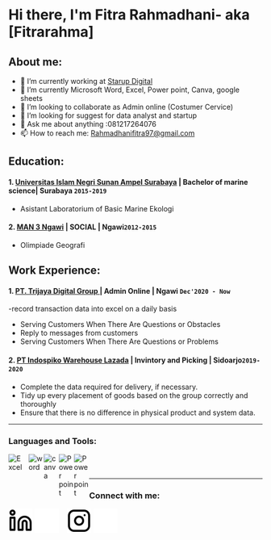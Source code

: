 # Hi there, I'm Fitra Rahmadhani- aka [Fitrarahma]
## About me:
- 🔭 I’m currently working at [Starup Digital](https://tridi.net/)
- 🌱 I’m currently Microsoft Word, Excel, Power point, Canva, google sheets
- 👯 I’m looking to collaborate as Admin online (Costumer Cervice)
- 🤔 I’m looking for suggest for data analyst and startup
- 💬 Ask me about anything :081217264076
- 📫 How to reach me: Rahmadhanifitra97@gmail.com

## Education:

#### 1. [Universitas Islam Negri Sunan Ampel Surabaya](https://uinsby.ac.id/) | Bachelor of marine science| Surabaya `2015-2019`
   - Asistant Laboratorium of Basic Marine Ekologi
 #### 2. [MAN 3 Ngawi](https://man3ngawi.sch.id/) | SOCIAL | Ngawi`2012-2015`
   - Olimpiade Geografi

## Work Experience:
#### 1. [PT. Trijaya Digital Group ](https://tridi.net/) | Admin Online | Ngawi `Dec'2020 - Now`
   -record transaction data into excel on a daily basis
   - Serving Customers When There Are Questions or Obstacles
   - Reply to messages from customers
   - Serving Customers When There Are Questions or Problems
#### 2. [ PT Indospiko Warehouse Lazada](http://www.indopsiko.com/) | Invintory and Picking | Sidoarjo`2019-2020`
   - Complete the data required for delivery, if necessary. 
   - Tidy up every placement of goods based on the group correctly and thoroughly
   - Ensure that there is no difference in physical product and system data.
   
---

### Languages and Tools:

[<img align="left" alt="Excel" width="30px" src="https://is2-ssl.mzstatic.com/image/thumb/Purple126/v4/a8/fd/5a/a8fd5a84-c6f1-355f-3b9f-6e86598efaa3/XCEL.png/1200x630bb.png" style="padding-right:10px;" />][webdev]
[<img align="left" alt="word" width="30px" src="https://play-lh.googleusercontent.com/9kABykeGovHPy-dN19lRxxnCp8IZK3Pkl8qLFNxrEe-hhKVZeiyhTBEIRUt6t-vhxQ=w240-h480-rw" style="padding-right:0px;" />][webdev]
[<img align="left" alt="canva" width="30px" src="https://play-lh.googleusercontent.com/3aWGqSf3T_p3F6wc8FFvcZcnjWlxpZdNaqFVEvPwQ1gTOPkVoZwq6cYvfK9eCkwCXbRY=s48-rw" style="padding-right:0px;" />][webdev]
[<img align="left" alt="Power point" width="30px" src="https://play-lh.googleusercontent.com/6pTX4OILXTxazqad66oiVfG4x2KpYn4kIPgdzOe173tT0oHr2ThwpBhMyzzzxWq_r6M=w240-h480-rw" style="padding-right:0px;" />][webdev]
[<img align="left" alt="Power point" width="30px" src="https://www.gstatic.com/images/branding/product/1x/hh_sheets_64dp.png" style="padding-right:0px;" />][webdev]
<br />
<br />

---
### Connect with me:


[![website](./img/linkedin-light.svg)](https://www.linkedin.com/in/fitra-rahmadhani-8a2873185#gh-light-mode-only)
[![website](./img/linkedin-dark.svg)](https://www.linkedin.com/in/fitra-rahmadhani-8a2873185#gh-dark-mode-only)
&nbsp;&nbsp;
[![website](./img/instagram-light.svg)](https://instagram.com/fitra_fii#gh-light-mode-only)
[![website](./img/instagram-dark.svg)](https://instagram.com/fitra_fii#gh-dark-mode-only)





[webdev]: https://github.com/fitrarahma/fitrarahm
